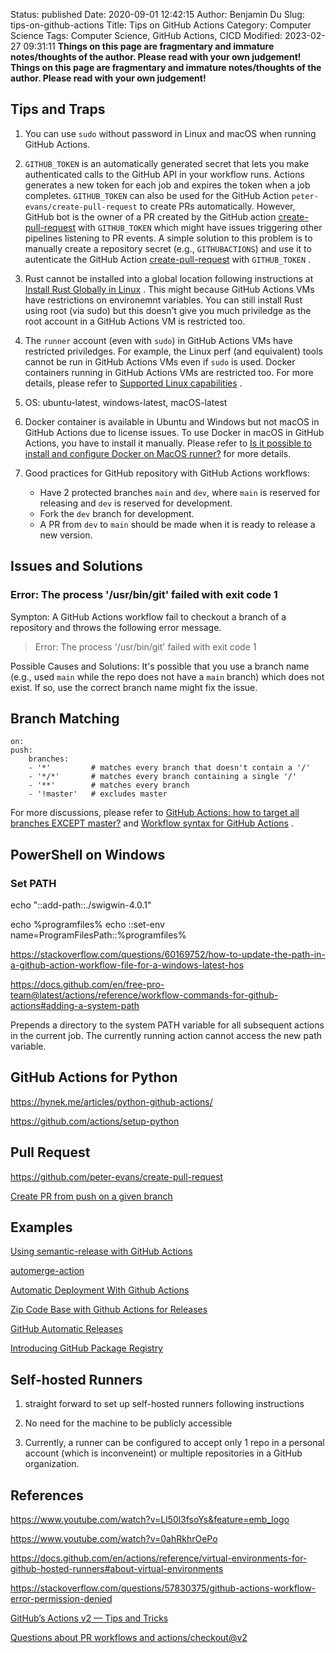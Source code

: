 Status: published
Date: 2020-09-01 12:42:15
Author: Benjamin Du
Slug: tips-on-github-actions
Title: Tips on GitHub Actions
Category: Computer Science
Tags: Computer Science, GitHub Actions, CICD
Modified: 2023-02-27 09:31:11
**Things on this page are fragmentary and immature notes/thoughts of the author. Please read with your own judgement!**
**Things on this page are fragmentary and immature notes/thoughts of the author. Please read with your own judgement!**

## Tips and Traps

1. You can use `sudo` without password in Linux and macOS when running GitHub Actions.

2. `GITHUB_TOKEN` is an automatically generated secret 
    that lets you make authenticated calls to the GitHub API in your workflow runs. 
    Actions generates a new token for each job and expires the token when a job completes.
    `GITHUB_TOKEN` can also be used for the GitHub Action `peter-evans/create-pull-request` to create PRs automatically.
    However,
    GitHub bot is the owner of a PR created by the GitHub action 
    [create-pull-request](https://github.com/peter-evans/create-pull-request) with `GITHUB_TOKEN` 
    which might have issues triggering other pipelines listening to PR events.
    A simple solution to this problem is to manually create a repository secret (e.g., `GITHUBACTIONS`)
    and use it to autenticate the GitHub Action 
    [create-pull-request](https://github.com/peter-evans/create-pull-request) with `GITHUB_TOKEN` 
    .

3. Rust cannot be installed into a global location 
    following instructions at 
    [Install Rust Globally in Linux](https://www.legendu.net/en/blog/install-rust-globally/)
    .
    This might because GitHub Actions VMs have restrictions on environemnt variables.
    You can still install Rust using root (via sudo)
    but this doesn't give you much priviledge
    as the root account in a GitHub Actions VM is restricted too.

4. The `runner` account (even with `sudo`) in GitHub Actions VMs 
    have restricted priviledges.
    For example, 
    the Linux perf (and equivalent) tools cannot be run in GitHub Actions VMs
    even if `sudo` is used.
    Docker containers running in GitHub Actions VMs are restricted too.
    For more details,
    please refer to
    [Supported Linux capabilities](https://docs.github.com/en/actions/creating-actions/dockerfile-support-for-github-actions#supported-linux-capabilities)
    .

3. OS: ubuntu-latest, windows-latest, macOS-latest

4. Docker container is available in Ubuntu and Windows but not macOS in GitHub Actions due to license issues.
    To use Docker in macOS in GitHub Actions,
    you have to install it manually.
    Please refer to 
    [Is it possible to install and configure Docker on MacOS runner?](https://github.community/t/is-it-possible-to-install-and-configure-docker-on-macos-runner/16981)
    for more details.
    
5. Good practices for GitHub repository with GitHub Actions workflows:
    - Have 2 protected branches `main` and `dev`,
        where `main` is reserved for releasing 
        and `dev` is reserved for development.
    - Fork the `dev` branch for development.
    - A PR from `dev` to `main` should be made 
        when it is ready to release a new version.

## Issues and Solutions

### Error: The process '/usr/bin/git' failed with exit code 1

Sympton: A GitHub Actions workflow fail to checkout a branch of a repository 
and throws the following error message.

> Error: The process '/usr/bin/git' failed with exit code 1

Possible Causes and Solutions: It's possible that you use a branch name 
(e.g., used `main` while the repo does not have a `main` branch) which does not exist. 
If so, 
use the correct branch name might fix the issue.

## Branch Matching

    on:
    push:
        branches:    
        - '*'         # matches every branch that doesn't contain a '/'
        - '*/*'       # matches every branch containing a single '/'
        - '**'        # matches every branch
        - '!master'   # excludes master

For more discussions,
please refer to
[GitHub Actions: how to target all branches EXCEPT master?](https://stackoverflow.com/questions/57699839/github-actions-how-to-target-all-branches-except-master)
and
[Workflow syntax for GitHub Actions](https://docs.github.com/en/free-pro-team@latest/actions/reference/workflow-syntax-for-github-actions)
.


## PowerShell on Windows

### Set PATH 

echo "::add-path::./swigwin-4.0.1"

echo %programfiles%
echo ::set-env name=ProgramFilesPath::%programfiles%

https://stackoverflow.com/questions/60169752/how-to-update-the-path-in-a-github-action-workflow-file-for-a-windows-latest-hos

https://docs.github.com/en/free-pro-team@latest/actions/reference/workflow-commands-for-github-actions#adding-a-system-path

Prepends a directory to the system PATH variable for all subsequent actions in the current job. The currently running action cannot access the new path variable.


## GitHub Actions for Python

https://hynek.me/articles/python-github-actions/

https://github.com/actions/setup-python

## Pull Request 

https://github.com/peter-evans/create-pull-request

[Create PR from push on a given branch](https://github.com/peter-evans/create-pull-request/issues/544)

## Examples

[Using semantic-release with GitHub Actions](https://www.youtube.com/watch?v=rCXq86FOlzQ)

[automerge-action](https://github.com/pascalgn/automerge-action)

[Automatic Deployment With Github Actions](https://www.youtube.com/watch?v=X3F3El_yvFg)

[Zip Code Base with Github Actions for Releases](https://www.youtube.com/watch?v=yAkMgcfdok0)

[GitHub Automatic Releases](https://github.com/marketplace/actions/automatic-releases)

[Introducing GitHub Package Registry](https://www.youtube.com/watch?v=N_-Cu9_2YAA)

## Self-hosted Runners

1. straight forward to set up self-hosted runners following instructions

2. No need for the machine to be publicly accessible

3. Currently, 
    a runner can be configured to accept only 1 repo in a personal account 
    (which is inconveneint)
    or multiple repositories in a GitHub organization.

## References

https://www.youtube.com/watch?v=Ll50l3fsoYs&feature=emb_logo

https://www.youtube.com/watch?v=0ahRkhrOePo

https://docs.github.com/en/actions/reference/virtual-environments-for-github-hosted-runners#about-virtual-environments

https://stackoverflow.com/questions/57830375/github-actions-workflow-error-permission-denied

[GitHub’s Actions v2 — Tips and Tricks](https://medium.com/inexdigital-fr/githubs-actions-v2-tips-and-tricks-c083ec6cfae0)

[Questions about PR workflows and actions/checkout@v2](https://github.community/t/questions-about-pr-workflows-and-actions-checkout-v2/122347)
